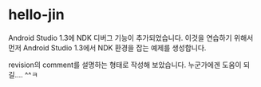 # hello-jin

Android Studio 1.3에 NDK 디버그 기능이 추가되었습니다.
이것을 연습하기 위해서 먼저 Android Studio 1.3에서 NDK 환경을 잡는 예제를 생성합니다.

revision의 comment를 설명하는 형태로 작성해 보았습니다.
누군가에겐 도움이 되길.... ^^ㅋ
